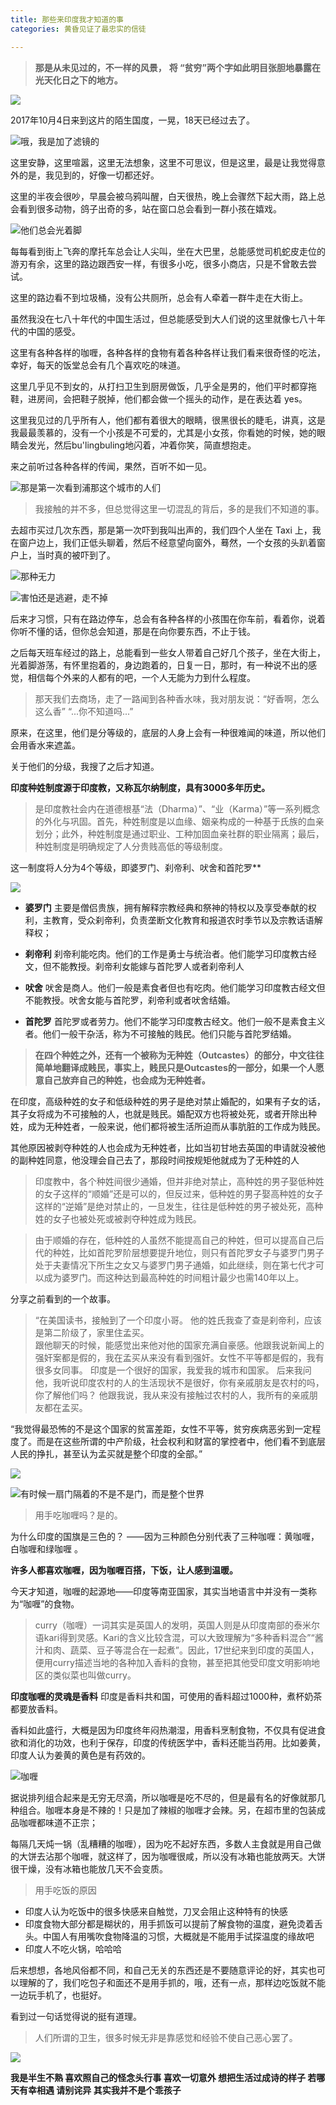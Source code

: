 ```yaml
---
title: 那些来印度我才知道的事
categories: 黄昏见证了最忠实的信徒

---
```




>**那是从未见过的，不一样的风景，**
>**将 “贫穷”两个字如此明目张胆地暴露在光天化日之下的地方。**


![](http://upload-images.jianshu.io/upload_images/2190281-c1335f102ae08dde.jpg?imageMogr2/auto-orient/strip%7CimageView2/2/w/1240)


2017年10月4日来到这片的陌生国度，一晃，18天已经过去了。


![哦，我是加了滤镜的](http://upload-images.jianshu.io/upload_images/2190281-1e0202e8899347b2.jpeg?imageMogr2/auto-orient/strip%7CimageView2/2/w/1240)



这里安静，这里喧嚣，这里无法想象，这里不可思议，但是这里，最是让我觉得意外的是，我见到的，好像一切都还好。

这里的半夜会很吵，早晨会被乌鸦叫醒，白天很热，晚上会骤然下起大雨，路上总会看到很多动物，鸽子出奇的多，站在窗口总会看到一群小孩在嬉戏。


![他们总会光着脚](http://upload-images.jianshu.io/upload_images/2190281-993edb907552278f.jpeg?imageMogr2/auto-orient/strip%7CimageView2/2/w/1240)


每每看到街上飞奔的摩托车总会让人尖叫，坐在大巴里，总能感觉司机蛇皮走位的游刃有余，这里的路边跟西安一样，有很多小吃，很多小商店，只是不曾敢去尝试。

这里的路边看不到垃圾桶，没有公共厕所，总会有人牵着一群牛走在大街上。

虽然我没在七八十年代的中国生活过，但总能感受到大人们说的这里就像七八十年代的中国的感受。

这里有各种各样的咖喱，各种各样的食物有着各种各样让我们看来很奇怪的吃法，幸好，每天的饭堂总会有几个喜欢吃的味道。

这里几乎见不到女的，从打扫卫生到厨房做饭，几乎全是男的，他们平时都穿拖鞋，进房间，会把鞋子脱掉，他们都会做一个摇头的动作，是在表达着 yes。

这里我见过的几乎所有人，他们都有着很大的眼睛，很黑很长的睫毛，讲真，这是我最最羡慕的，没有一个小孩是不可爱的，尤其是小女孩，你看她的时候，她的眼睛会发光，然后bu'lingbuling地闪着，冲着你笑，简直想抱走。

来之前听过各种各样的传闻，果然，百听不如一见。

![那是第一次看到浦那这个城市的人们](http://upload-images.jianshu.io/upload_images/2190281-ad808f287f0a77d2.jpeg?imageMogr2/auto-orient/strip%7CimageView2/2/w/1240)


>我接触的并不多，但总觉得这里一切混乱的背后，多的是我们不知道的事。


去超市买过几次东西，那是第一次吓到我叫出声的，我们四个人坐在 Taxi 上，我在窗户边上，我们正低头聊着，然后不经意望向窗外，蓦然，一个女孩的头趴着窗户上，当时真的被吓到了。


![那种无力](http://upload-images.jianshu.io/upload_images/2190281-83f74397c47038e0.jpeg?imageMogr2/auto-orient/strip%7CimageView2/2/w/1240)


![害怕还是逃避，走不掉](http://upload-images.jianshu.io/upload_images/2190281-d445f7962e066218.jpeg?imageMogr2/auto-orient/strip%7CimageView2/2/w/1240)



后来才习惯，只有在路边停车，总会有各种各样的小孩围在你车前，看着你，说着你听不懂的话，但你总会知道，那是在向你要东西，不止于钱。

之后每天班车经过的路上，总能看到一些女人带着自己好几个孩子，坐在大街上，光着脚游荡，有怀里抱着的，身边跑着的，日复一日，那时，有一种说不出的感觉，相信每个外来的人都有的吧，一个人无能为力到什么程度。


>那天我们去商场，走了一路闻到各种香水味，我对朋友说：“好香啊，怎么这么香”
“...你不知道吗...”

原来，在这里，他们是分等级的，底层的人身上会有一种很难闻的味道，所以他们会用香水来遮盖。

关于他们的分级，我搜了之后才知道。

**印度种姓制度源于印度教，又称瓦尔纳制度，具有3000多年历史。**
>是印度教社会内在道德根基“法（Dharma）”、“业（Karma）”等一系列概念的外化与巩固。首先，种姓制度是以血缘、姻亲构成的一种基于氏族的血亲划分；此外，种姓制度是通过职业、工种加固血亲社群的职业隔离；最后，种姓制度是明确规定了人分贵贱高低的等级制度。

这一制度将人分为4个等级，即婆罗门、刹帝利、吠舍和首陀罗**


![](http://upload-images.jianshu.io/upload_images/2190281-96c0c2e1584b9f91.jpeg?imageMogr2/auto-orient/strip%7CimageView2/2/w/1240)


* **婆罗门**
主要是僧侣贵族，拥有解释宗教经典和祭神的特权以及享受奉献的权利，主教育，受众刹帝利，负责垄断文化教育和报道农时季节以及宗教话语解释权；

* **刹帝利**
刹帝利能吃肉。他们的工作是勇士与统治者。他们能学习印度教古经文，但不能教授。刹帝利女能嫁与首陀罗人或者刹帝利人

* **吠舍**
吠舍是商人。他们一般是素食者但也有吃肉。他们能学习印度教古经文但不能教授。吠舍女能与首陀罗，刹帝利或者吠舍结婚。

* **首陀罗**
首陀罗或者劳力。他们不能学习印度教古经文。他们一般不是素食主义者。他们一般干杂活，称为不可接触的贱民。他们只能与首陀罗结婚。

>**在四个种姓之外，还有一个被称为无种姓（Outcastes）的部分，中文往往简单地翻译成贱民，事实上，贱民只是Outcastes的一部分，如果一个人愿意自己放弃自己的种姓，也会成为无种姓者。**

在印度，高级种姓的女子和低级种姓的男子是绝对禁止婚配的，如果有子女的话，其子女将成为不可接触的人，也就是贱民。婚配双方也将被处死，或者开除出种姓，成为无种姓者，一般来说，他们都将被生活所迫而从事肮脏的工作成为贱民。

其他原因被剥夺种姓的人也会成为无种姓者，比如当初甘地去英国的申请就没被他的副种姓同意，他没理会自己去了，那段时间按规矩他就成为了无种姓的人

>印度教中，各个种姓间很少通婚，但并非绝对禁止，高种姓的男子娶低种姓的女子这样的“顺婚”还是可以的，但反过来，低种姓的男子娶高种姓的女子这样的“逆婚”是绝对禁止的，一旦发生，往往是低种姓的男子被处死，高种姓的女子也被处死或被剥夺种姓成为贱民。

>由于顺婚的存在，低种姓的人虽然不能提高自己的种姓，但可以提高自己后代的种姓，比如首陀罗阶层想要提升地位，则只有首陀罗女子与婆罗门男子处于夫妻情况下所生之女又与婆罗门男子通婚，如此继续，则在第七代才可以成为婆罗门。而这种达到最高种姓的时间粗计最少也需140年以上。


分享之前看到的一个故事。

>“在美国读书，接触到了一个印度小哥。  他的姓氏我查了查是刹帝利，应该是第二阶级了，家里住孟买。  
>跟他聊天的时候，能感觉出来他对他的国家充满自豪感。他跟我说新闻上的强奸案都是假的，我在孟买从来没有看到强奸。女性不平等都是假的，我有很多女同事。
>印度是一个很好的国家，我爱我的城市和国家。  后来我问他，我听说印度农村的人的生活现状不是很好，你有亲戚朋友是农村的吗，你了解他们吗？
>他跟我说，我从来没有接触过农村的人，我所有的亲戚朋友都在孟买。  


“我觉得最恐怖的不是这个国家的贫富差距，女性不平等，贫穷疾病恶劣到一定程度了。而是在这些所谓的中产阶级，社会权利和财富的掌控者中，他们看不到底层人民的挣扎，甚至认为孟买就是整个印度的全部。”



![](http://upload-images.jianshu.io/upload_images/2190281-962c9ef33b3f228d.jpeg?imageMogr2/auto-orient/strip%7CimageView2/2/w/1240)


![有时候一扇门隔着的不是不是门，而是整个世界](http://upload-images.jianshu.io/upload_images/2190281-5098bf908ff74348.jpeg?imageMogr2/auto-orient/strip%7CimageView2/2/w/1240)







>用手吃咖喱吗？是的。

为什么印度的国旗是三色的？
——因为三种颜色分别代表了三种咖喱：黄咖喱，白咖喱和绿咖喱 。

**许多人都喜欢咖喱，因为咖喱百搭，下饭，让人感到温暖。**

今天才知道，咖喱的起源地——印度等南亚国家，其实当地语言中并没有一类称为“咖喱”的食物。

>curry（咖喱）一词其实是英国人的发明，英国人则是从印度南部的泰米尔语kari得到灵感。Kari的含义比较含混，可以大致理解为“多种香料混合”“酱汁和肉、蔬菜、豆子等混合在一起煮”。因此，17世纪来到印度的英国人，便用curry描述当地的各种加入香料的食物，甚至把其他受印度文明影响地区的类似菜也叫做curry。

**印度咖喱的灵魂是香料**
印度是香料共和国，可使用的香料超过1000种，煮杯奶茶都要放香料。

香料如此盛行，大概是因为印度终年闷热潮湿，用香料烹制食物，不仅具有促进食欲和消化的功效，也利于保存，印度的传统医学中，香料还能当药用。比如姜黄，印度人认为姜黄的黄色是有药效的。


![咖喱](http://upload-images.jianshu.io/upload_images/2190281-a7ec78eb46a4320f.jpg?imageMogr2/auto-orient/strip%7CimageView2/2/w/1240)


据说排列组合起来是无穷无尽滴，所以咖喱是吃不尽的，但是最有名的好像就那几种组合。咖喱本身是不辣的！只是加了辣椒的咖喱才会辣。另，在超市里的包装成品咖喱都味道不正宗；

每隔几天炖一锅（乱糟糟的咖喱），因为吃不起好东西，多数人主食就是用自己做的大饼去沾那个咖喱，就这样了，因为咖喱很咸，所以没有冰箱也能放两天。大饼很干燥，没有冰箱也能放几天不会变质。

>用手吃饭的原因
* 印度人认为吃饭中的很多快感来自触觉，刀叉会阻止这种特有的快感
* 印度食物大部分都是糊状的，用手抓饭可以提前了解食物的温度，避免烫着舌头。中国人有用嘴吹食物降温的习惯，大概就是不能用手试探温度的缘故吧
* 印度人不吃火锅，哈哈哈

后来想想，各地风俗都不同，和自己无关的东西还是不要随意评论的好，其实也可以理解的了，我们吃包子和面还不是用手抓的，哦，还有一点，那样边吃饭就不能一边玩手机了，也挺好。

看到过一句话觉得说的挺有道理。

>人们所谓的卫生，很多时候无非是靠感觉和经验不使自己恶心罢了。


![](http://upload-images.jianshu.io/upload_images/2190281-08a2d78c4273122a.jpg?imageMogr2/auto-orient/strip%7CimageView2/2/w/1240)


**我是半生不熟 喜欢照自己的怪念头行事
喜欢一切意外 想把生活过成诗的样子
若哪天有幸相遇 请别诧异 其实我并不是个乖孩子**
